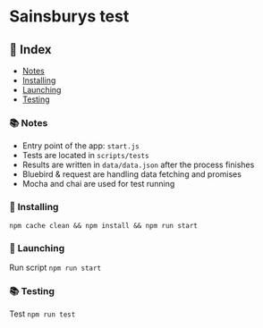 Sainsburys test
====

## 📕 Index
* [Notes](#notes)
* [Installing](#installing)
* [Launching](#launching)
* [Testing](#testing)

### 📚 <a name="notes">Notes</a>
* Entry point of the app: `start.js`
* Tests are located in `scripts/tests`
* Results are written in `data/data.json` after the process finishes
* Bluebird & request are handling data fetching and promises
* Mocha and chai are used for test running

### 💪 <a name="installing">Installing</a>
```node
npm cache clean && npm install && npm run start
```

### 🚀 <a name="launching">Launching</a>
Run script `npm run start`

### 📚 <a name="testing">Testing</a>
Test  `npm run test`

